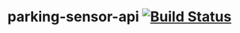 # parking-sensor-api [![Build Status](https://travis-ci.com/wangyunlongau/parking-sensor-api.svg?branch=master)](https://travis-ci.com/wangyunlongau/parking-sensor-api)

